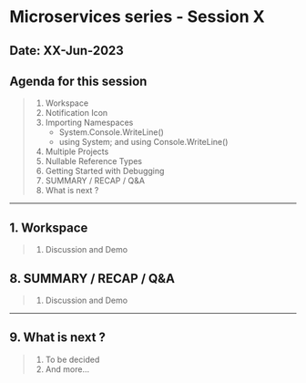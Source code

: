 # Microservices series - Session X

## Date: XX-Jun-2023

## Agenda for this session

> 1. Workspace
> 1. Notification Icon
> 1. Importing Namespaces
>    - System.Console.WriteLine()
>    - using System; and using Console.WriteLine()
> 1. Multiple Projects
> 1. Nullable Reference Types
> 1. Getting Started with Debugging
> 1. SUMMARY / RECAP / Q&A
> 1. What is next ?

---

## 1. Workspace

> 1. Discussion and Demo

## 8. SUMMARY / RECAP / Q&A

> 1. Discussion and Demo

---

## 9. What is next ?

> 1. To be decided
> 1. And more...
